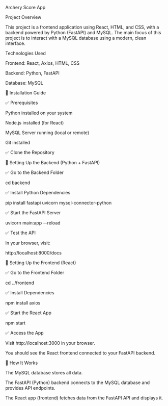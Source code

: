 Archery Score App

Project Overview

This project is a frontend application using React, HTML, and CSS, with a backend powered by Python (FastAPI) and MySQL. The main focus of this project is to interact with a MySQL database using a modern, clean interface.

Technologies Used

Frontend: React, Axios, HTML, CSS

Backend: Python, FastAPI

Database: MySQL

🚀 Installation Guide

✅ Prerequisites

Python installed on your system

Node.js installed (for React)

MySQL Server running (local or remote)

Git installed

✅ Clone the Repository


🚀 Setting Up the Backend (Python + FastAPI)

✅ Go to the Backend Folder

cd backend

✅ Install Python Dependencies

pip install fastapi uvicorn mysql-connector-python

✅ Start the FastAPI Server

uvicorn main:app --reload

✅ Test the API

In your browser, visit:

http://localhost:8000/docs

🚀 Setting Up the Frontend (React)

✅ Go to the Frontend Folder

cd ../frontend

✅ Install Dependencies

npm install axios

✅ Start the React App

npm start

✅ Access the App

Visit http://localhost:3000 in your browser.

You should see the React frontend connected to your FastAPI backend.

🚀 How It Works

The MySQL database stores all data.

The FastAPI (Python) backend connects to the MySQL database and provides API endpoints.

The React app (frontend) fetches data from the FastAPI API and displays it.
